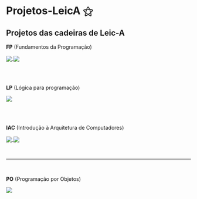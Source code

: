 # Projetos-LeicA ⚝
## Projetos das cadeiras de Leic-A

**FP** (Fundamentos da Programação)

<a href="https://github.com/MarianaAa01/fp-projeto-1">
  <img align="center" src="https://github-readme-stats.vercel.app/api/pin/?username=MarianaAa01&theme=vue-dark&repo=fp-projeto-1" />
</a>

<a href="https://github.com/MarianaAa01/fp-projeto-2">
  <img align="center" src="https://github-readme-stats.vercel.app/api/pin/?username=MarianaAa01&theme=vue-dark&repo=fp-projeto-2" />
</a>

<br><br>

**LP** (Lógica para programação)

<a href="https://github.com/MarianaAa01/lp-projeto">
  <img align="center" src="https://github-readme-stats.vercel.app/api/pin/?username=MarianaAa01&theme=vue-dark&repo=lp-projeto" />
</a>

<br><br>

**IAC** (Introdução à Arquitetura de Computadores)

<a href="https://github.com/MarianaAa01/iac-projeto-1">
  <img align="center" src="https://github-readme-stats.vercel.app/api/pin/?username=MarianaAa01&theme=vue-dark&repo=iac-projeto-1" />
</a>

<a href="https://github.com/MarianaAa01/iac-projeto-2">
  <img align="center" src="https://github-readme-stats.vercel.app/api/pin/?username=MarianaAa01&theme=vue-dark&repo=iac-projeto-2" />
</a>

<br><hr><br>

**PO** (Programação por Objetos)

<a href="https://github.com/MarianaAa01/po-projeto">
  <img align="center" src="https://github-readme-stats.vercel.app/api/pin/?username=MarianaAa01&theme=vue-dark&repo=po-projeto" />
</a>

<br><br>


